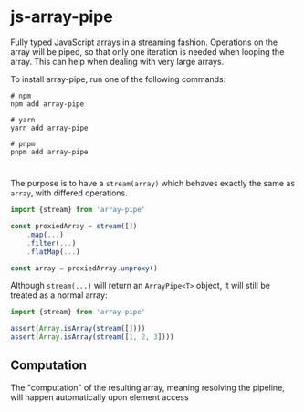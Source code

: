 # js-array-pipe

Fully typed JavaScript arrays in a streaming fashion.
Operations on the array will be piped, so that only one iteration is needed when looping the array.
This can help when dealing with very large arrays.

To install array-pipe, run one of the following commands:

```shell 
# npm
npm add array-pipe

# yarn
yarn add array-pipe

# pnpm
pnpm add array-pipe
```

#

The purpose is to have a `stream(array)` which behaves exactly the same as `array`, with differed
operations.

```TypeScript
import {stream} from 'array-pipe'

const proxiedArray = stream([])
    .map(...)
    .filter(...)
    .flatMap(...)

const array = proxiedArray.unproxy()
```

Although `stream(...)` will return an `ArrayPipe<T>` object, it will still be treated as a normal
array:

```TypeScript
import {stream} from 'array-pipe'

assert(Array.isArray(stream([])))
assert(Array.isArray(stream([1, 2, 3])))
```

## Computation

The "computation" of the resulting array, meaning resolving the pipeline,
will happen automatically upon element access
